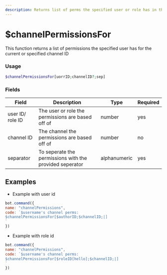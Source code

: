 ```yaml
---
description: Returns list of perms the specified user or role has in the channel
---
```


# $channelPermissionsFor

This function returns a list of permissions the specified user has for the current or specified channel ID

### Usage

```php
$channelPermissionsFor[uorrID;channelID?;sep]
```

### Fields

| Field            | Description                                             | Type         | Required |
| ---------------- | ------------------------------------------------------- | ------------ | -------- |
| user ID/ role ID | The user or role the permissions are based off of       | number       | yes      |
| channel ID       | The channel the permissions are based off of            | number       | no       |
| separator        | To seperate the permissions with the provided seperator | alphanumeric | yes      |

## Examples

* Example with user id

```javascript
bot.command({
name: "channelPermissions",
code: `$username's channel perms:
$channelPermissionsFor[$authorID;$channelID;|]
`
})
```

* Example with role id

```javascript
bot.command({
name: "channelPermissions",
code: `$username's channel perms:
$channelPermissionsFor[$roleID[hello];$channelID;|]
`
})
```
